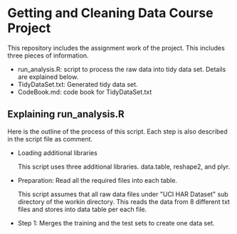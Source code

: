 # Getting and Cleaning Data Course Project
This repository includes the assignment work of the project.
This includes three pieces of information.
* run_analysis.R: script to process the raw data into tidy data set. Details are explained below.
* TidyDataSet.txt: Generated tidy data set.
* CodeBook.md: code book for TidyDataSet.txt

## Explaining run_analysis.R
Here is the outline of the process of this script.
Each step is also described in the script file as comment.

* Loading additional libraries

    This script uses three additional libraries. data.table, reshape2, and plyr.

* Preparation: Read all the required files into each table.

    This script assumes that all raw data files under "UCI HAR Dataset" sub directory of the workin directory. This reads the data from 8 different txt files and stores into data table per each file.

* Step 1: Merges the training and the test sets to create one data set.



